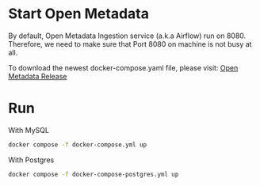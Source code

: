 # Start Open Metadata

By default, Open Metadata Ingestion service (a.k.a Airflow) run on 8080. Therefore, we need to make sure that Port 8080 on machine is not busy at all.

To download the newest docker-compose.yaml file, please visit:
[Open Metadata Release](https://github.com/open-metadata/OpenMetadata/releases)

# Run

With MySQL
```bash
docker compose -f docker-compose.yml up
```

With Postgres
```bash
docker compose -f docker-compose-postgres.yml up
```
